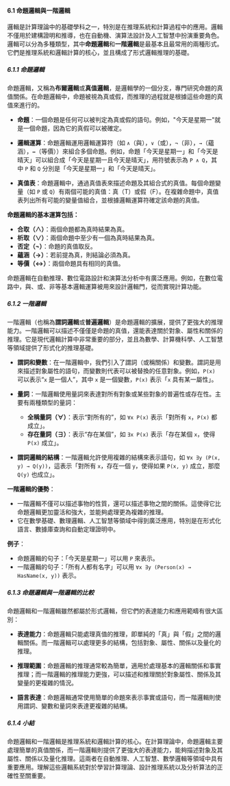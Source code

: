 #### **6.1 命題邏輯與一階邏輯**

邏輯是計算理論中的基礎學科之一，特別是在推理系統和計算過程中的應用。邏輯不僅用於建構證明和推導，也在自動機、演算法設計及人工智慧中扮演重要角色。邏輯可以分為多種類型，其中**命題邏輯**和**一階邏輯**是最基本且最常用的兩種形式。它們是推理系統和邏輯計算的核心，並且構成了形式邏輯推理的基礎。

##### **6.1.1 命題邏輯**

命題邏輯，又稱為**布爾邏輯**或**真值邏輯**，是邏輯學的一個分支，專門研究命題的真值關係。在命題邏輯中，命題被視為真或假，而推理的過程就是根據這些命題的真值來進行的。

- **命題**：一個命題是任何可以被判定為真或假的語句。例如，"今天是星期一"就是一個命題，因為它的真假可以被確定。
  
- **邏輯運算**：命題邏輯運用邏輯運算符（如 `∧`（與），`∨`（或），`¬`（非），`→`（蘊涵），`↔`（等價））來組合多個命題。例如，命題「今天是星期一」和「今天是晴天」可以組合成「今天是星期一且今天是晴天」，用符號表示為 `P ∧ Q`，其中 `P` 和 `Q` 分別是「今天是星期一」和「今天是晴天」。
  
- **真值表**：命題邏輯中，通過真值表來描述命題及其組合式的真值。每個命題變量（如 `P` 或 `Q`）有兩個可能的真值：真（T）或假（F）。在複雜命題中，真值表列出所有可能的變量值組合，並根據邏輯運算符確定該命題的真值。

**命題邏輯的基本運算包括：**
- **合取（∧）**：兩個命題都為真時結果為真。
- **析取（∨）**：兩個命題中至少有一個為真時結果為真。
- **否定（¬）**：命題的真值取反。
- **蘊涵（→）**：若前提為真，則結論必須為真。
- **等價（↔）**：兩個命題具有相同的真值。

命題邏輯在自動推理、數位電路設計和演算法分析中有廣泛應用。例如，在數位電路中，與、或、非等基本邏輯運算被用來設計邏輯門，從而實現計算功能。

##### **6.1.2 一階邏輯**

一階邏輯（也稱為**謂詞邏輯**或**普遍邏輯**）是命題邏輯的擴展，提供了更強大的推理能力。一階邏輯可以描述不僅僅是命題的真值，還能表達關於對象、屬性和關係的推理。它是現代邏輯計算中非常重要的部分，並且為數學、計算機科學、人工智慧等領域提供了形式化的推理基礎。

- **謂詞和變數**：在一階邏輯中，我們引入了謂詞（或稱關係）和變數。謂詞是用來描述對象屬性的語句，而變數則代表可以被替換的任意對象。例如，`P(x)` 可以表示“`x` 是一個人”，其中 `x` 是一個變數，`P(x)` 表示「`x` 具有某一屬性」。

- **量詞**：一階邏輯使用量詞來表達對所有對象或某些對象的普遍性或存在性。主要有兩種類型的量詞：
  - **全稱量詞（∀）**：表示“對所有的”，如 `∀x P(x)` 表示「對所有 `x`，`P(x)` 都成立」。
  - **存在量詞（∃）**：表示“存在某個”，如 `∃x P(x)` 表示「存在某個 `x`，使得 `P(x)` 成立」。

- **謂詞邏輯的結構**：一階邏輯允許使用複雜的結構來表示語句，如 `∀x ∃y (P(x, y) → Q(y))`，這表示「對所有 `x`，存在一個 `y`，使得如果 `P(x, y)` 成立，那麼 `Q(y)` 也成立」。

**一階邏輯的優勢**：
- 一階邏輯不僅可以描述事物的性質，還可以描述事物之間的關係。這使得它比命題邏輯更加靈活和強大，並能夠處理更為複雜的推理。
- 它在數學基礎、數理邏輯、人工智慧等領域中得到廣泛應用，特別是在形式化語言、數據庫查詢和自動定理證明中。

**例子**：
- 命題邏輯的句子：「今天是星期一」可以用 `P` 來表示。
- 一階邏輯的句子：「所有人都有名字」可以用 `∀x ∃y (Person(x) → HasName(x, y))` 表示。

##### **6.1.3 命題邏輯與一階邏輯的比較**

命題邏輯和一階邏輯雖然都屬於形式邏輯，但它們的表達能力和應用範疇有很大區別：

- **表達能力**：命題邏輯只能處理真值的推理，即單純的「真」與「假」之間的邏輯關係。而一階邏輯可以處理更多的結構，包括對象、屬性、關係以及量化的推理。
  
- **推理範圍**：命題邏輯的推理通常較為簡單，適用於處理基本的邏輯關係和事實推理；而一階邏輯的推理能力更強，可以描述和推理關於對象屬性、關係及其變量的更複雜的情況。

- **語言表達**：命題邏輯通常使用簡單的命題來表示事實或語句，而一階邏輯則使用謂詞、變數和量詞來表達更複雜的結構。

##### **6.1.4 小結**

命題邏輯和一階邏輯是推理系統和邏輯計算的核心。在計算理論中，命題邏輯主要處理簡單的真值關係，而一階邏輯則提供了更強大的表達能力，能夠描述對象及其屬性、關係以及量化推理。這兩者在自動推理、人工智慧、數學邏輯等領域中具有重要應用。理解這些邏輯系統對於學習計算理論、設計推理系統以及分析算法的正確性至關重要。